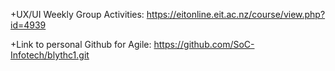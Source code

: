 +UX/UI Weekly Group Activities:
https://eitonline.eit.ac.nz/course/view.php?id=4939

+Link to personal Github for Agile:
https://github.com/SoC-Infotech/blythc1.git
